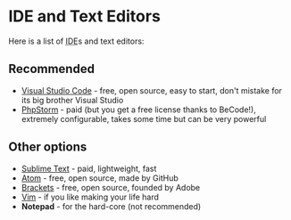 # IDE and Text Editors

Here is a list of <abbr title="Integrated Development Environment">IDE</abbr>s and text editors:

## Recommended

- [Visual Studio Code](https://code.visualstudio.com/) - free, open source, easy to start, don't mistake for its big brother Visual Studio
- [PhpStorm](https://www.jetbrains.com/phpstorm/?fromMenu) - paid (but you get a free license thanks to BeCode!), extremely configurable, takes some time but can be very powerful

## Other options

- [Sublime Text](https://www.sublimetext.com/) - paid, lightweight, fast
- [Atom](https://atom.io/) - free, open source, made by GitHub
- [Brackets](http://brackets.io/) - free, open source, founded by Adobe
- [Vim](https://www.vim.org/) - if you like making your life hard
- **Notepad** - for the hard-core (not recommended)
